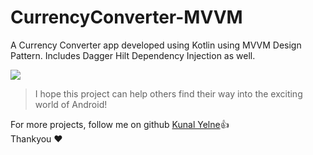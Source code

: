 # CurrencyConverter-MVVM

A Currency Converter app developed using Kotlin using MVVM Design Pattern. Includes Dagger Hilt Dependency Injection as well.
<div style="align:center">
  <img src ="/images/result.jpg"/>
</div>


> I hope this project can help others find their way into the exciting world of Android!

For more projects, follow me on github [Kunal Yelne](https://github.com/kunalyelne):+1:  
Thankyou :heart:
